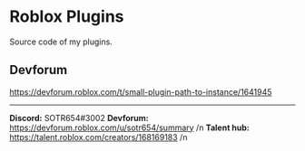 # Roblox Plugins
Source code of my plugins.

## Devforum
https://devforum.roblox.com/t/small-plugin-path-to-instance/1641945


___
**Discord:** SOTR654#3002
**Devforum:** https://devforum.roblox.com/u/sotr654/summary /n
**Talent hub:** https://talent.roblox.com/creators/168169183 /n
